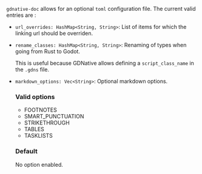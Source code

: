 `gdnative-doc` allows for an optional `toml` configuration file. The current valid entries are :

- `url_overrides: HashMap<String, String>`:
  List of items for which the linking url should be overriden.
- `rename_classes: HashMap<String, String>`:
  Renaming of types when going from Rust to Godot.

  This is useful because GDNative allows defining a `script_class_name` in the
  `.gdns` file.
- `markdown_options: Vec<String>`:
  Optional markdown options.

  ### Valid options
  - FOOTNOTES
  - SMART_PUNCTUATION
  - STRIKETHROUGH
  - TABLES
  - TASKLISTS
  
  ### Default
  No option enabled.
